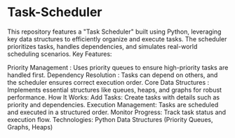 # Task-Scheduler
This repository features a "Task Scheduler" built using Python, leveraging key data structures to efficiently organize and execute tasks. The scheduler prioritizes tasks, handles dependencies, and simulates real-world scheduling scenarios. Key Features:

Priority Management : Uses priority queues to ensure high-priority tasks are handled first.
Dependency Resolution : Tasks can depend on others, and the scheduler ensures correct execution order.
Core Data Structures : Implements essential structures like queues, heaps, and graphs for robust performance. How It Works:
Add Tasks: Create tasks with details such as priority and dependencies.
Execution Management: Tasks are scheduled and executed in a structured order.
Monitor Progress: Track task status and execution flow. Technologies:
Python
Data Structures (Priority Queues, Graphs, Heaps)
